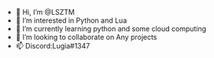 - 👋 Hi, I’m @LSZTM
- 👀 I’m interested in Python and Lua
- 🌱 I’m currently learning python and some cloud computing
- 💞️ I’m looking to collaborate on Any projects 
- 📫 Discord:Lugia#1347

<!---
LSZTM/LSZTM is a ✨ special ✨ repository because its `README.md` (this file) appears on your GitHub profile.
You can click the Preview link to take a look at your changes.
--->
